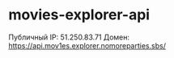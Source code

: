 # movies-explorer-api

Публичный IP: 51.250.83.71 Домен: https://api.mov1es.explorer.nomoreparties.sbs/
